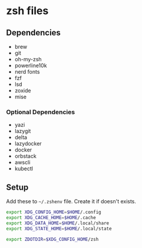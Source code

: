 # zsh files

## Dependencies

- brew
- git
- oh-my-zsh
- powerline10k
- nerd fonts
- fzf
- lsd
- zoxide
- mise

### Optional Dependencies

- yazi
- lazygit
- delta
- lazydocker
- docker
- orbstack
- awscli
- kubectl

## Setup

Add these to `~/.zshenv` file. Create it if doesn't exists.

```sh
export XDG_CONFIG_HOME=$HOME/.config
export XDG_CACHE_HOME=$HOME/.cache
export XDG_DATA_HOME=$HOME/.local/share
export XDG_STATE_HOME=$HOME/.local/state

export ZDOTDIR=$XDG_CONFIG_HOME/zsh
```
